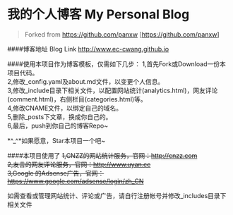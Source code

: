 我的个人博客 My Personal Blog
================

> Forked from https://github.com/panxw [https://github.com/panxw]

####博客地址 Blog Link
http://www.ec-cwang.github.io

####使用本项目作为博客模板，仅需如下几步：
1,首先Fork或Download一份本项目代码。  
2,修改_config.yaml及about.md文件，以变更个人信息。  
3,修改_include目录下相关文件，以配置网站统计(analytics.html)，网友评论(comment.html)，右侧栏目(categories.html)等。  
4,修改CNAME文件，以绑定自己的域名。  
5,删除_posts下文章，换成你自己的。  
6,最后，push到你自己的博客Repo~  

 *^_^*如果愿意，Star本项目一个吧~  

####本项目使用了
~~1,CNZZ的网站统计服务，官网：http://cnzz.com~~  
~~2,友言的网友评论服务，官网：http://www.uyan.cc~~  
~~3,Google 的Adsense广告，官网：https://www.google.com/adsense/login/zh_CN~~  


如需查看或管理网站统计、评论或广告，请自行注册帐号并修改_includes目录下相关文件

